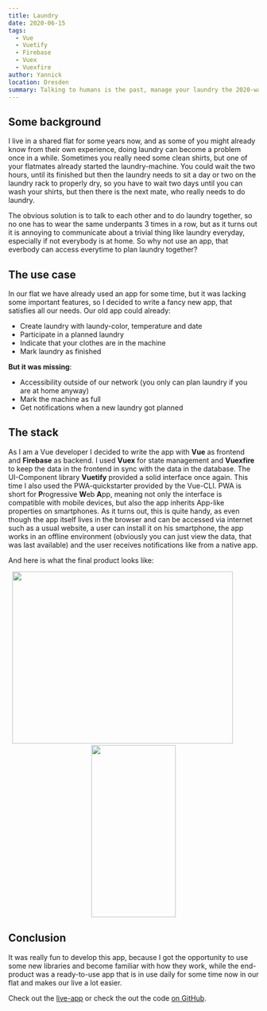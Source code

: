 ```yaml
---
title: Laundry
date: 2020-06-15
tags: 
  - Vue
  - Vuetify
  - Firebase
  - Vuex
  - Vuexfire
author: Yannick
location: Dresden
summary: Talking to humans is the past, manage your laundry the 2020-way!
---
```


## Some background

I live in a shared flat for some years now, and as some of you might already know from their own experience, doing laundry
can become a problem once in a while. Sometimes you really need some clean shirts, but one of your flatmates already started the laundry-machine. You could wait the two hours, until its finished but then the laundry needs to sit a day or two on the laundry rack to
properly dry, so you have to wait two days until you can wash your shirts, but then there is the next mate, who really needs to do laundry.

The obvious solution is to talk to each other and to do laundry together, so no one has to wear the same underpants 3 times in a row, but
as it turns out it is annoying to communicate about a trivial thing like laundry everyday, especially if not everybody is at home.
So why not use an app, that everbody can access everytime to plan laundry together?

## The use case

In our flat we have already used an app for some time, but it was lacking some important features, so I decided to write a fancy new app,
that satisfies all our needs. Our old app could already:

- Create laundry with laundy-color, temperature and date
- Participate in a planned laundry
- Indicate that your clothes are in the machine
- Mark laundry as finished

**But it was missing**:

- Accessibility outside of our network (you only can plan laundry if you are at home anyway)
- Mark the machine as full
- Get notifications when a new laundry got planned

## The stack

As I am a Vue developer I decided to write the app with **Vue** as frontend and **Firebase** as backend. I used **Vuex** for state management and **Vuexfire** to keep the data in the frontend in sync with the data in the database. The UI-Component library **Vuetify** provided a solid interface once again. This time I also used the PWA-quickstarter provided by the Vue-CLI. PWA is short for **P**rogressive **W**eb **A**pp, meaning not only the interface is compatible with mobile devices, but also the app inherits App-like properties on smartphones. As it turns out, this is quite handy, as even though the app itself lives in the browser and can be accessed via internet such as a usual website, a user can install it on his smartphone, the app works in an offline environment (obviously you can just view the data, that was last available) and the user receives notifications like from a native app.

And here is what the final product looks like:

<p align="center">
  <img src="https://user-images.githubusercontent.com/33640025/85009695-29d42580-b15f-11ea-98a5-812e3a185562.png" width="444" height="346"/>
  <!--   -->&nbsp;&nbsp;&nbsp;&nbsp;&nbsp;&nbsp;&nbsp;&nbsp;&nbsp;&nbsp;<!--   -->
  <img src="https://user-images.githubusercontent.com/33640025/85009696-2a6cbc00-b15f-11ea-964a-6fdaf70f665b.png" width="170" height="346"/>
</p>

## Conclusion

It was really fun to develop this app, because I got the opportunity to use some new libraries and become familiar with how they work, while the end-product was a ready-to-use app that is in use daily for some time now in our flat and makes our live a lot easier.

Check out the [live-app](https://laundry.yannickspoerl.de) or check the out the code [on GitHub](https://github.com/YannickSpoerl/laundry).